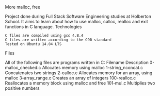 More malloc, free

Project done during Full Stack Software Engineering studies at Holberton School. It aims to learn about how to use malloc, calloc, realloc and exit functions in C language.
Technologies

    C files are compiled using gcc 4.8.4
    C files are written according to the C90 standard
    Tested on Ubuntu 14.04 LTS

Files

All of the following files are programs written in C:
Filename 	Description
0-malloc_checked.c 	Allocates memory using malloc
1-string_nconcat.c 	Concatenates two strings
2-calloc.c 	Allocates memory for an array, using malloc
3-array_range.c 	Creates an array of integers
100-realloc.c 	Reallocates a memory block using malloc and free
101-mul.c 	Multiplies two positive numbers

